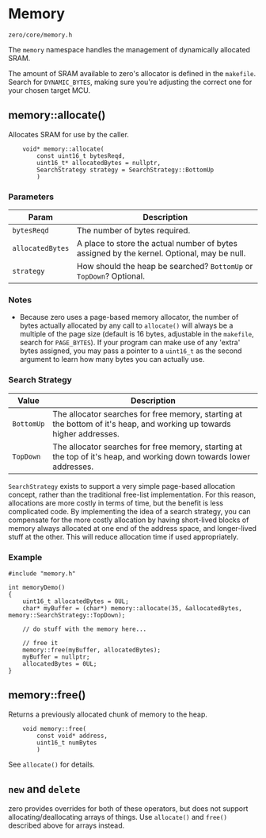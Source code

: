 # Memory
```zero/core/memory.h```

The ```memory``` namespace handles the management of dynamically allocated SRAM.

The amount of SRAM available to zero's allocator is defined in the ```makefile```. Search for ```DYNAMIC_BYTES```, making sure you're adjusting the correct one for your chosen target MCU.

## memory::allocate()
Allocates SRAM for use by the caller.

```
    void* memory::allocate(
        const uint16_t bytesReqd,
        uint16_t* allocatedBytes = nullptr,
        SearchStrategy strategy = SearchStrategy::BottomUp
        )
```
### Parameters
|Param|Description|
|-----|-----------|
|```bytesReqd```|The number of bytes required.|
|```allocatedBytes```|A place to store the actual number of bytes assigned by the kernel. Optional, may be null.|
|```strategy```|How should the heap be searched? ```BottomUp``` or ```TopDown```? Optional.|

### Notes
- Because zero uses a page-based memory allocator, the number of bytes actually allocated by any call to ```allocate()``` will always be a multiple of the page size (default is 16 bytes, adjustable in the ```makefile```, search for ```PAGE_BYTES```). If your program can make use of any 'extra' bytes assigned, you may pass a pointer to a ```uint16_t``` as the second argument to learn how many bytes you can actually use.

### Search Strategy

|Value|Description|
|-----|-----------|
|```BottomUp```|The allocator searches for free memory, starting at the bottom of it's heap, and working up towards higher addresses.|
|```TopDown```|The allocator searches for free memory, starting at the top of it's heap, and working down towards lower addresses.|

```SearchStrategy``` exists to support a very simple page-based allocation concept, rather than the traditional free-list implementation. For this reason, allocations are more costly in terms of time, but the benefit is less complicated code. By implementing the idea of a search strategy, you can compensate for the more costly allocation by having short-lived blocks of memory always allocated at one end of the address space, and longer-lived stuff at the other. This will reduce allocation time if used appropriately.

### Example
```
#include "memory.h"

int memoryDemo()
{
    uint16_t allocatedBytes = 0UL;
    char* myBuffer = (char*) memory::allocate(35, &allocatedBytes, memory::SearchStrategy::TopDown);

    // do stuff with the memory here...

    // free it
    memory::free(myBuffer, allocatedBytes);
    myBuffer = nullptr;
    allocatedBytes = 0UL;
}
```

## memory::free()
Returns a previously allocated chunk of memory to the heap.
```
    void memory::free(
        const void* address,
        uint16_t numBytes
        )
```
See ```allocate()``` for details.

## ```new``` and ```delete```
zero provides overrides for both of these operators, but does not support allocating/deallocating arrays of things. Use ```allocate()``` and ```free()``` described above for arrays instead.
